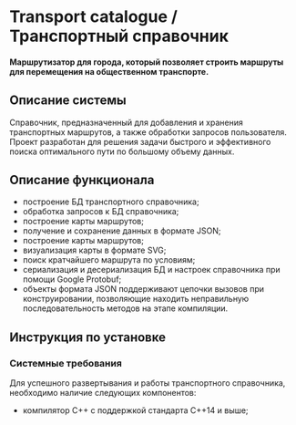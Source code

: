 # Transport catalogue / Транспортный справочник

#### Маршрутизатор для города, который позволяет строить маршруты для перемещения на общественном транспорте.

## Описание системы
Справочник, предназначенный для добавления и хранения транспортных маршрутов, а также обработки запросов пользователя.
Проект разработан для решения задачи быстрого и эффективного поиска оптимального пути по большому объему данных.

## Описание функционала
- построение БД транспортного справочника;
- обработка запросов к БД справочника;
- построение карты маршрутов;
- получение и сохранение данных в формате JSON;
- построение карты маршрутов;
- визуализация карты в формате SVG;
- поиск кратчайшего маршрута по условиям;
- сериализация и десериализация БД и настроек справочника при помощи Google Protobuf;
- объекты формата JSON поддерживают цепочки вызовов при конструировании, позволяющие находить неправильную последовательность методов на этапе компиляции.

## Инструкция по установке
### Системные требования
Для успешного развертывания и работы транспортного справочника, необходимо наличие следующих компонентов:

- компилятор C++ с поддержкой стандарта C++14 и выше;
